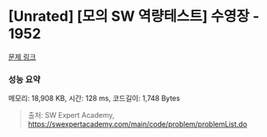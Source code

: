 # [Unrated] [모의 SW 역량테스트] 수영장 - 1952 

[문제 링크](https://swexpertacademy.com/main/code/problem/problemDetail.do?contestProbId=AV5PpFQaAQMDFAUq) 

### 성능 요약

메모리: 18,908 KB, 시간: 128 ms, 코드길이: 1,748 Bytes



> 출처: SW Expert Academy, https://swexpertacademy.com/main/code/problem/problemList.do